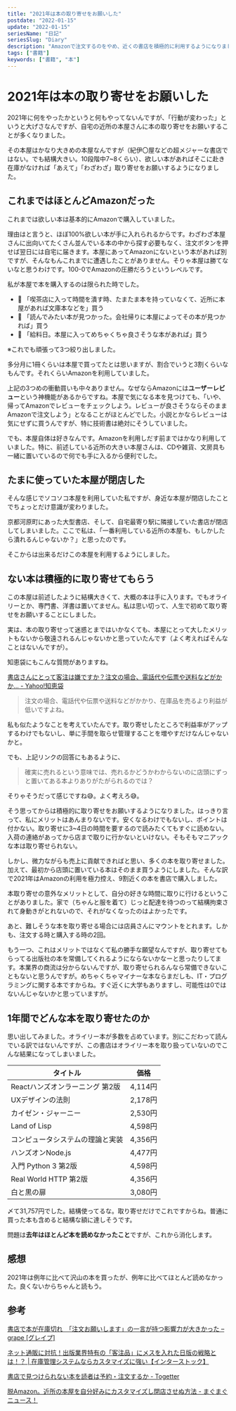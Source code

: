 ```yaml
---
title: "2021年は本の取り寄せをお願いした"
postdate: "2022-01-15"
update: "2022-01-15"
seriesName: "日記"
seriesSlug: "Diary"
description: "Amazonで注文するのをやめ、近くの書店を積極的に利用するようになりました。"
tags: ["書籍"]
keywords: ["書籍", "本"]
---
```


# 2021年は本の取り寄せをお願いした

2021年に何をやったかというと何もやってないんですが、「行動が変わった」というと大げさなんですが、自宅の近所の本屋さんに本の取り寄せをお願いすることが多くなりました。

その本屋はかなり大きめの本屋なんですが（紀伊〇屋などの超メジャーな書店ではない。でも結構大きい。10段階中7~8くらい）、欲しい本があればそこに赴き在庫がなければ「あえて」「わざわざ」取り寄せをお願いするようになりました。

## これまではほとんどAmazonだった

これまでは欲しい本は基本的にAmazonで購入していました。

理由はと言うと、ほぼ100%欲しい本が手に入れられるからです。わざわざ本屋さんに出向いてたくさん並んでいる本の中から探す必要もなく、注文ボタンを押せば翌日には自宅に届きます。本屋にあってAmazonにないという本があれば別ですが、そんなもんこれまでに遭遇したことがありません。そりゃ本屋は勝てないなと思うわけです。100-0でAmazonの圧勝だろうというレベルです。

私が本屋で本を購入するのは限られた時でした。

- 🤔 「喫茶店に入って時間を潰す時、たまたま本を持っていなくて、近所に本屋があれば文庫本などを」買う
- 🤔 「読んでみたい本が見つかった。会社帰りに本屋によってその本が見つかれば」買う
- 🤔 「給料日。本屋に入ってめちゃくちゃ良さそうな本があれば」買う

※これでも頑張って3つ絞り出しました。

多分月に1冊くらいは本屋で買ってたとは思いますが、割合でいうと3割くらいなもんです。それくらいAmazonを利用していました。

上記の3つめの衝動買いも中々ありません。なぜならAmazonには**ユーザーレビュー**という神機能があるからですね。本屋で気になる本を見つけても、「いや、帰ってAmazonでレビューをチェックしよう。レビューが良さそうならそのままAmazonで注文しよう」となることがほとんどでした。小説とかならレビューは気にせずに買うんですが、特に技術書は絶対にそうしていました。

でも、本屋自体は好きなんです。Amazonを利用しだす前まではかなり利用していました。特に、前述している近所の大きい本屋さんは、CDや雑貨、文房具も一緒に置いているので何でも手に入るから便利でした。

## たまに使っていた本屋が閉店した

そんな感じでソコソコ本屋を利用していた私ですが、身近な本屋が閉店したことでちょっとだけ意識が変わりました。

京都河原町にあった大型書店、そして、自宅最寄り駅に隣接していた書店が閉店してしまいました。ここで私は、「一番利用している近所の本屋も、もしかしたら潰れるんじゃないか？」と思ったのです。

そこからは出来るだけこの本屋を利用するようにしました。

## ない本は積極的に取り寄せてもらう

この本屋は前述したように結構大きくて、大概の本は手に入ります。でもオライリーとか、専門書、洋書は置いてません。私は思い切って、人生で初めて取り寄せをお願いすることにしました。

実は、本の取り寄せって迷惑とまではいかなくても、本屋にとって大したメリットもないから敬遠されるんじゃないかと思っていたんです（よく考えればそんなことはないんですが）。

知恵袋にもこんな質問がありますね。

[書店さんにとって客注は嫌ですか？注文の場合、電話代や伝票や送料などがかか... - Yahoo!知恵袋](https://detail.chiebukuro.yahoo.co.jp/qa/question_detail/q1143871006)

> 注文の場合、電話代や伝票や送料などがかかり、在庫品を売るより利益が低いですよね。

私も似たようなことを考えていたんです。取り寄せしたところで利益率がアップするわけでもないし、単に手間を取らせ管理することを増やすだけなんじゃないかと。

でも、上記リンクの回答にもあるように、

> 確実に売れるという意味では、売れるかどうかわからないのに店頭にずっと置いてある本よりありがたがられるのでは？

そりゃそうだって感じですね😅。よく考えろ😅。

そう思ってからは積極的に取り寄せをお願いするようになりました。はっきり言って、私にメリットはあんまりないです。安くなるわけでもないし、ポイントは付かない。取り寄せに3~4日の時間を要するので読みたくてもすぐに読めない。入荷の連絡があってから店まで取りに行かないといけない。そもそもマニアックな本は取り寄せられない。

しかし、微力ながらも売上に貢献できればと思い、多くの本を取り寄せました。加えて、最初から店頭に置いている本はそのまま買うようにしました。そんな訳で2021年はAmazonの利用を極力控え、9割近くの本を書店で購入しました。

本取り寄せの意外なメリットとして、自分の好きな時間に取りに行けるということがありました。家で（ちゃんと服を着て）じっと配達を待つのって結構拘束されて身動きがとれないので、それがなくなったのはよかったです。

あと、難しそうな本を取り寄せる場合には店員さんにマウントをとれます。しかも、注文する時と購入する時の2回。

もう一つ、これはメリットではなくて私の勝手な願望なんですが、取り寄せてもらってる出版社の本を常備してくれるようにならないかなーと思ったりしてます。本業界の商流は分からないんですが、取り寄せられるんなら常備できないこともないと思うんですが。めちゃくちゃマイナーな本ならまだしも、IT・プログラミングに関する本ですからね。すぐ近くに大学もありますし、可能性は0ではないんじゃないかと思っていますが。

## 1年間でどんな本を取り寄せたのか

思い出してみました。オライリー本が多数を占めています。別にこだわって読んでいる訳ではないんですが、この書店はオライリー本を取り扱っていないのでこんな結果になってしまいました。

|タイトル|価格|
|---|---|
|Reactハンズオンラーニング 第2版|4,114円|
|UXデザインの法則|2,178円|
|カイゼン・ジャーニー|2,530円|
|Land of Lisp|4,598円|
|コンピュータシステムの理論と実装|4,356円|
|ハンズオンNode.js|4,477円|
|入門 Python 3 第2版|4,598円|
|Real World HTTP 第2版|4,356円|
|白と黒の扉|3,080円|

〆て31,757円でした。結構使ってるな。取り寄せだけでこれですからね。普通に買った本も含めると結構な額に達しそうです。

問題は**去年はほとんど本を読めなかったこと**ですが、これから消化します。

## 感想

2021年は例年に比べて沢山の本を買ったが、例年に比べてほとんど読めなかった。良くないからちゃんと読もう。

## 参考

[書店で本が在庫切れ　「注文お願いします」の一言が持つ影響力が大きかった  &#8211;  grape [グレイプ]](https://grapee.jp/280158)

[ネット通販に対抗！出版業界特有の「客注品」にメスを入れた日版の戦略とは！？ | 在庫管理システムならカスタマイズに強い【インターストック】](https://www.inter-stock.net/column/no58/)

[書店で見つけられない本を読者は予約・注文するか - Togetter](https://togetter.com/li/1068313)

[脱Amazon。近所の本屋を自分好みにカスタマイズし閉店させぬ方法 - まぐまぐニュース！](https://www.mag2.com/p/news/410574)